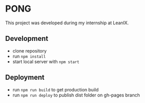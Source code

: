 # PONG

This project was developed during my internship at LeanIX.

## Development

* clone repository
* run `npm install`
* start local server with `npm start`

## Deployment

* run `npm run build` to get production build
* run `npm run deploy` to publish dist folder on gh-pages branch